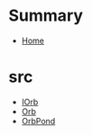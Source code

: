 # Summary
- [Home](README.md)
# src
  - [IOrb](src/IOrb.sol/interface.IOrb.md)
  - [Orb](src/Orb.sol/contract.Orb.md)
  - [OrbPond](src/OrbPond.sol/contract.OrbPond.md)

